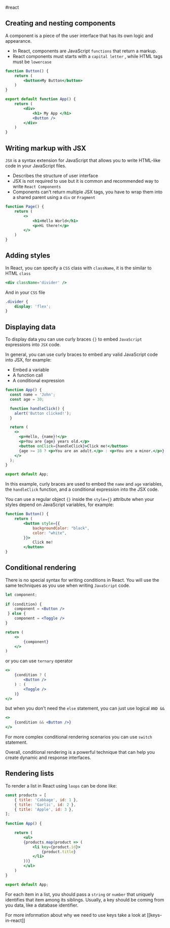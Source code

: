 #react

## Creating and nesting components

A component is a piece of the user interface that has its own logic and appearance.

- In React, components are JavaScript `functions` that return a markup.
- React components must starts with a `capital letter` , while HTML tags must be `lowercase`

```jsx
function Button() {
	return (
		<button>My Button</button>
	)
}

export default function App() {
	return (
		<div>
			<h1> My App </h1>
			<Button />
		</div>
	)
} 
```

## Writing markup with JSX

`JSX` is a syntax extension for JavaScript that allows you to write HTML-like code in your JavaScript files.

- Describes the structure of user interface
- JSX is not required to use but it is common and recommended way to write `React Components`
- Components can't return multiple JSX tags, you have to wrap them into a shared parent using a `div` or `Fragment`

```jsx
function Page() {
	return (
		<>
			<h1>Hello World</h1>
			<p>Hi there!</p>
		</>
	)
}
```

## Adding styles

In React, you can specify a `CSS` class with `className`, it is the similar to HTML `class` 

```jsx
<div className='divider' />
```

And in your `CSS` file

```css
.divider {
	display: 'flex';
}
```

## Displaying data

To display data you can use curly braces `{}` to embed `JavaScript` expressions into `JSX` code.

In general, you can use curly braces to embed any valid JavaScript code into JSX, for example:

- Embed a variable
- A function call
- A conditional expression

```jsx
function App() {
  const name = 'John';
  const age = 30;

  function handleClick() {
    alert('Button clicked!');
  }

  return (
    <>
      <p>Hello, {name}!</p>
      <p>You are {age} years old.</p>
      <button onClick={handleClick}>Click me!</button>
      {age >= 18 ? <p>You are an adult.</p> : <p>You are a minor.</p>}
    </>
  );
}

export default App;
```

In this example, curly braces are used to embed the `name` and `age` variables, the `handleClick` function, and a conditional expression into the JSX code.

You can use a regular object `{}` inside the `style={}` attribute when your styles depend on JavaScript variables, for example:

```jsx
function Button() {
	return (
		<button style={{
			backgroundColor: "black",
			color: "white",
		}}>
			Click me!
		</button>
}
```

## Conditional rendering 

There is no special syntax for writing conditions in React. You will use the same techniques as you use when writing `JavaScript` code.

```jsx
let component;
 
if (condition) {
	component = <Button />
 } else {
	component = <Toggle />
}

return (
	<>
		{component}
	</>
)
```

or you can use `ternary` operator

```jsx
<>
	{condition ? (
		<Button />
	) : ( 
		<Toggle />
	)}
</>
```

but when you don't need the `else` statement, you can just use logical `AND &&`

```jsx
<>
	{condition && <Button />}
</>
```

For more complex conditional rendering scenarios you can use `switch` statement.

Overall, conditional rendering is a powerful technique that can help you create dynamic and response interfaces.

## Rendering lists

To render a list in React using `loops` can be done like:

```jsx
const products = [  
	{ title: 'Cabbage', id: 1 },
	{ title: 'Garlic', id: 2 },
	{ title: 'Apple', id: 3 },  
];
	
function App() {

	return (
		<ul>
		{products.map(product => (
			<li key={product.id}> 
				{product.title} 
			</li>
		))}
		</ul>
	)
}

export default App;
```

For each item in a list, you should pass a `string` or `number` that uniquely identifies that item among its siblings. Usually, a key should be coming from you data, like a database identifier.

For more information about why we need to use keys take a look at [[keys-in-react]]